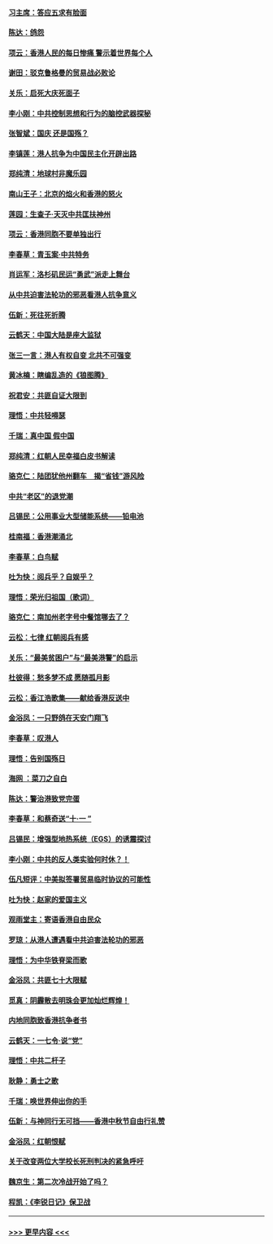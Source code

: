 #### [习主席：答应五求有脸面](../pages/nsc993/n11563953.md?t=10030344) 
#### [陈达：鸽怨](../pages/nsc993/n11561879.md?t=10030344) 
#### [项云：香港人民的每日惨痛  警示着世界每个人](../pages/nsc993/n11559273.md?t=10030344) 
#### [谢田：驳克鲁格曼的贸易战必败论](../pages/nsc993/n11555840.md?t=10030344) 
#### [关乐：启死大庆死面子](../pages/nsc993/n11556823.md?t=10030344) 
#### [李小刚：中共控制思想和行为的脑控武器探秘](../pages/nsc993/n11556776.md?t=10030344) 
#### [张智斌：国庆  还是国殇？](../pages/nsc993/n11556617.md?t=10030344) 
#### [李镇莲：港人抗争为中国民主化开辟出路](../pages/nsc993/n11556570.md?t=10030344) 
#### [郑纯清：地球村非魔乐园](../pages/nsc993/n11555415.md?t=10030344) 
#### [南山王子：北京的焰火和香港的怒火](../pages/nsc993/n11555318.md?t=10030344) 
#### [莲园：生查子·天灭中共匡扶神州](../pages/nsc993/n11555302.md?t=10030344) 
#### [项云：香港同胞不要单独出行](../pages/nsc993/n11555276.md?t=10030344) 
#### [李春草：青玉案‧中共特务](../pages/nsc993/n11552356.md?t=10030344) 
#### [肖运军：洛杉矶民运“勇武”派走上舞台](../pages/nsc993/n11551595.md?t=10030344) 
#### [从中共迫害法轮功的邪恶看港人抗争意义](../pages/nsc993/n11540858.md?t=10030344) 
#### [伍新：死往死折腾](../pages/nsc993/n11550174.md?t=10030344) 
#### [云鹤天：中国大陆是座大监狱](../pages/nsc993/n11550155.md?t=10030344) 
#### [张三一言：港人有权自变 北共不可强变](../pages/nsc993/n11550132.md?t=10030344) 
#### [黄冰楠：瞎编乱造的《狼图腾》](../pages/nsc993/n11550082.md?t=10030344) 
#### [祝君安：共匪自证大限到](../pages/nsc993/n11550041.md?t=10030344) 
#### [理悟：中共轻嘚瑟](../pages/nsc993/n11547978.md?t=10030344) 
#### [千瑞：真中国 假中国](../pages/nsc993/n11547865.md?t=10030344) 
#### [郑纯清：红朝人民幸福白皮书解读](../pages/nsc993/n11547499.md?t=10030344) 
#### [骆克仁：陆团犹他州翻车　揭“省钱”游风险](../pages/nsc993/n11546977.md?t=10030344) 
#### [中共“老区”的退党潮](../pages/nsc993/n11545995.md?t=10030344) 
#### [吕锡民：公用事业大型储能系统——铅电池](../pages/nsc993/n11545701.md?t=10030344) 
#### [桂南福：香港潮涌北](../pages/nsc993/n11545682.md?t=10030344) 
#### [李春草：白鸟赋](../pages/nsc993/n11545663.md?t=10030344) 
#### [吐为快：阅兵乎？自娱乎？](../pages/nsc993/n11545625.md?t=10030344) 
#### [理悟：荣光归祖国（歌词）](../pages/nsc993/n11545616.md?t=10030344) 
#### [骆克仁：南加州老字号中餐馆哪去了？](../pages/nsc993/n11545120.md?t=10030344) 
#### [云松：七律 红朝阅兵有感](../pages/nsc993/n11542394.md?t=10030344) 
#### [关乐：“最美贫困户”与“最美港警”的启示](../pages/nsc993/n11542252.md?t=10030344) 
#### [杜彼得：愁多梦不成 愿随孤月影](../pages/nsc993/n11540296.md?t=10030344) 
#### [云松：香江浩歌集——献给香港反送中](../pages/nsc993/n11540149.md?t=10030344) 
#### [金浴凤：一只野鸽在天安门翔飞](../pages/nsc993/n11540280.md?t=10030344) 
#### [李春草：叹港人](../pages/nsc993/n11540119.md?t=10030344) 
#### [理悟：告别国殇日](../pages/nsc993/n11539610.md?t=10030344) 
#### [海网 ：菜刀之自白](../pages/nsc993/n11539597.md?t=10030344) 
#### [陈达：警治港致党完蛋](../pages/nsc993/n11538127.md?t=10030344) 
#### [李春草：和蔡奇送“十·一 ”](../pages/nsc993/n11537810.md?t=10030344) 
#### [吕锡民：增强型地热系统（EGS）的诱震探讨](../pages/nsc993/n11537765.md?t=10030344) 
#### [李小刚：中共的反人类实验何时休？！](../pages/nsc993/n11537669.md?t=10030344) 
#### [伍凡短评：中美拟签署贸易临时协议的可能性](../pages/nsc993/n11536773.md?t=10030344) 
#### [吐为快：赵家的爱国主义](../pages/nsc993/n11536750.md?t=10030344) 
#### [观雨堂主：寄语香港自由民众](../pages/nsc993/n11536735.md?t=10030344) 
#### [罗琼：从港人遭遇看中共迫害法轮功的邪恶](../pages/nsc993/n11507862.md?t=10030344) 
#### [理悟：为中华铁脊梁而歌](../pages/nsc993/n11534458.md?t=10030344) 
#### [金浴凤：共匪七十大限赋](../pages/nsc993/n11534434.md?t=10030344) 
#### [觅真：阴霾散去明珠会更加灿烂辉煌！](../pages/nsc993/n11531858.md?t=10030344) 
#### [内地同胞致香港抗争者书](../pages/nsc993/n11531645.md?t=10030344) 
#### [云鹤天：一七令‧说“党”](../pages/nsc993/n11529099.md?t=10030344) 
#### [理悟：中共二杆子](../pages/nsc993/n11529046.md?t=10030344) 
#### [耿静：勇士之歌](../pages/nsc993/n11527562.md?t=10030344) 
#### [千瑞：唤世界伸出你的手](../pages/nsc993/n11526942.md?t=10030344) 
#### [伍新：与神同行无可挡——香港中秋节自由行礼赞](../pages/nsc993/n11526801.md?t=10030344) 
#### [金浴凤：红朝恨赋](../pages/nsc993/n11524312.md?t=10030344) 
#### [关于改变两位大学校长死刑判决的紧急呼吁](../pages/nsc993/n11524103.md?t=10030344) 
#### [魏京生：第二次冷战开始了吗？](../pages/nsc993/n11524023.md?t=10030344) 
#### [程凯：《李锐日记》保卫战](../pages/nsc993/n11522922.md?t=10030344) 

----
#### [ >>> 更早内容 <<< ](../indexes/nsc993-earlier.md)
